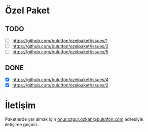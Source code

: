 # Özel Paket

## TODO



* [ ] https://github.com/bulutfon/ozelpaket/issues/1
* [ ] https://github.com/bulutfon/ozelpaket/issues/3
* [ ] https://github.com/bulutfon/ozelpaket/issues/5

## DONE
* [x] https://github.com/bulutfon/ozelpaket/issues/4
* [x] https://github.com/bulutfon/ozelpaket/issues/2
# İletişim

Paketlerde yer almak için onur.ozgur.ozkan@bulutfon.com adresiyle iletişime geçiniz.
